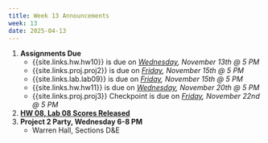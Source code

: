 ```yaml
---
title: Week 13 Announcements
week: 13
date: 2025-04-13
---
```


1. **Assignments Due**
    * {{site.links.hw.hw10}} is due on *<u>Wednesday</u>, November 13th @ 5 PM*
    * {{site.links.proj.proj2}} is due on *<u>Friday</u>, November 15th @ 5 PM*
    * {{site.links.lab.lab09}} is due on *<u>Friday</u>, November 15th @ 5 PM*
    * {{site.links.hw.hw11}} is due on *<u>Wednesday</u>, November 20th @ 5 PM*
    * {{site.links.proj.proj3}} Checkpoint is due on *<u>Friday</u>, November 22nd @ 5 PM*
2. [**HW 08, Lab 08 Scores Released**](https://edstem.org/us/courses/64093/discussion/5678115)
3. **Project 2 Party, Wednesday 6-8 PM**
    * Warren Hall, Sections D&E

